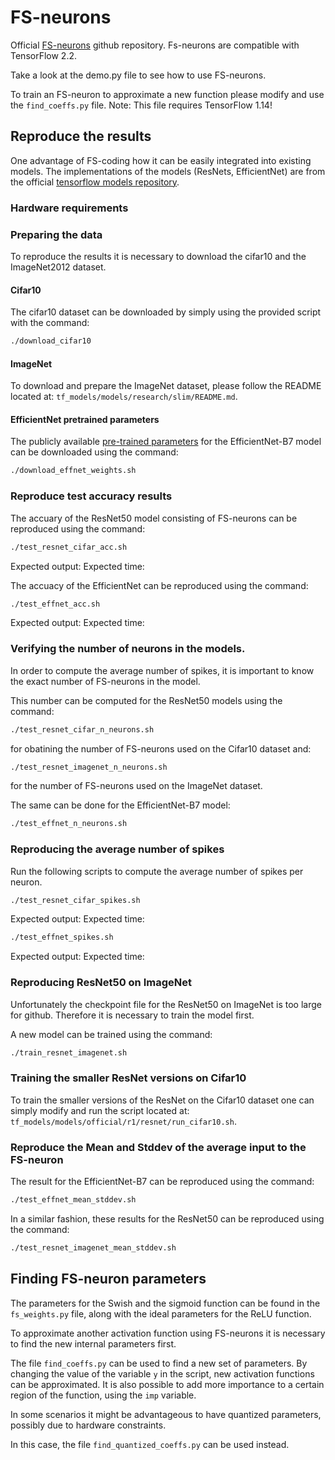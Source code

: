 # FS-neurons

Official [FS-neurons](https://arxiv.org/pdf/2002.00860.pdf) github repository. 
Fs-neurons are compatible with TensorFlow 2.2. 


Take a look at the demo.py file to see how to use FS-neurons. 

To train an FS-neuron to approximate a new function please modify 
and use the `find_coeffs.py` file. 
Note: This file requires TensorFlow 1.14!


## Reproduce the results
One advantage of FS-coding how it can be easily integrated into existing models. 
The implementations of the models (ResNets, EfficientNet) are from the 
official [tensorflow models repository](https://github.com/tensorflow/models). 

### Hardware requirements


### Preparing the data

To reproduce the results it is necessary to download the cifar10 and the ImageNet2012 dataset. 

#### Cifar10
The cifar10 dataset can be downloaded by simply using the provided script with the command:

```bash
./download_cifar10
```

#### ImageNet
To download and prepare the ImageNet dataset, please follow the README located at:
`tf_models/models/research/slim/README.md`. 

#### EfficientNet pretrained parameters
The publicly available [pre-trained parameters](https://github.com/tensorflow/tpu/tree/master/models/official/efficientnet) for the EfficientNet-B7 model can be 
downloaded using the command:
```bash
./download_effnet_weights.sh
```

### Reproduce test accuracy results
The accuary of the ResNet50 model consisting of FS-neurons can be reproduced using the command:
```bash
./test_resnet_cifar_acc.sh
```
Expected output:
Expected time:

The accuacy of the EfficientNet can be reproduced using the command:
```bash
./test_effnet_acc.sh
```
Expected output:
Expected time:


### Verifying the number of neurons in the models.
In order to compute the average number of spikes, it is important to know the exact number of 
FS-neurons in the model. 

This number can be computed for the ResNet50 models using the command:
```bash
./test_resnet_cifar_n_neurons.sh
```
for obatining the number of FS-neurons used on the Cifar10 dataset and:
```bash
./test_resnet_imagenet_n_neurons.sh
```
for the number of FS-neurons used on the ImageNet dataset. 

The same can be done for the EfficientNet-B7 model:

```bash
./test_effnet_n_neurons.sh
```



### Reproducing the average number of spikes

Run the following scripts to compute the average number of spikes per neuron. 


```bash
./test_resnet_cifar_spikes.sh
```
Expected output:
Expected time:

```bash
./test_effnet_spikes.sh
```

Expected output:
Expected time:

### Reproducing ResNet50 on ImageNet
Unfortunately the checkpoint file for the ResNet50 on ImageNet is too large for github.
Therefore it is necessary to train the model first. 

A new model can be trained using the command: 
```bash
./train_resnet_imagenet.sh
```


### Training the smaller ResNet versions on Cifar10

To train the smaller versions of the ResNet on the Cifar10 dataset one 
can simply modify and run the script located at:
`tf_models/models/official/r1/resnet/run_cifar10.sh`.

### Reproduce the Mean and Stddev of the average input to the FS-neuron

The result for the EfficientNet-B7 can be reproduced using the command: 
```bash
./test_effnet_mean_stddev.sh
```

In a similar fashion, these results for the ResNet50 can be reproduced using the command: 
```bash 
./test_resnet_imagenet_mean_stddev.sh
```


## Finding FS-neuron parameters

The parameters for the Swish and the sigmoid function can be found in the 
`fs_weights.py` file, along with the ideal parameters for the ReLU function. 

To approximate another activation function using FS-neurons it is necessary to find 
the new internal parameters first. 

The file `find_coeffs.py` can be used to find a new set of parameters. 
By changing the value of the variable `y` in the script, new activation functions can be approximated. 
It is also possible to add more importance to a certain region of the function, using the `imp` variable. 

In some scenarios it might be advantageous to have quantized parameters, possibly due to hardware constraints. 

In this case, the file `find_quantized_coeffs.py` can be used instead. 


